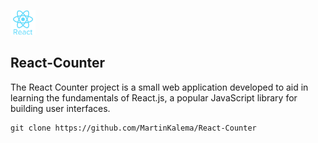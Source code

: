 <a href="https://reactjs.org/" target="_blank" rel="noreferrer"> <img src="https://raw.githubusercontent.com/devicons/devicon/master/icons/react/react-original-wordmark.svg" alt="react" width="40" height="40"/> </a>

## React-Counter
The React Counter project is a small web application developed to aid in learning the fundamentals of React.js, a popular JavaScript library for building user interfaces.

```
git clone https://github.com/MartinKalema/React-Counter
```
